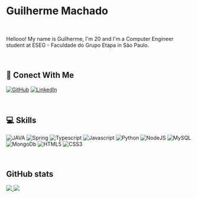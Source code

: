 
# Guilherme Machado
<br>

Hellooo! My name is Guilherme, I'm 20 and I'm a Computer Engineer student at ESEG - Faculdade do Grupo Etapa in São Paulo. 

<br>

## 🔗 Conect With Me

[![GitHub](https://img.shields.io/badge/GitHub-000?style=for-the-badge&logo=github&logoColor=30A3DC)](https://github.com/guimmachado)
[![LinkedIn](https://img.shields.io/badge/-LinkedIn-000?style=for-the-badge&logo=linkedin&logoColor=30A3DC)](https://www.linkedin.com/in/guimmachado/)

<br>

## 💻 Skills

![JAVA](https://img.shields.io/badge/Java-ED8B00?style=for-the-badge&logo=java&logoColor=white)
![Spring](https://img.shields.io/badge/Spring-6DB33F?style=for-the-badge&logo=spring&logoColor=white)
![Typescript](https://img.shields.io/badge/typescript-000?style=for-the-badge&logo=typescript)
![Javascript](https://img.shields.io/badge/javascript-000?style=for-the-badge&logo=javascript)
![Python](https://img.shields.io/badge/Python-000?style=for-the-badge&logo=python)
![NodeJS](https://img.shields.io/badge/nodeJS-000?style=for-the-badge&logo=node.js)
![MySQL](https://img.shields.io/badge/MySQL-000?style=for-the-badge&logo=MySQL)
![MongoDb](https://img.shields.io/badge/MongoDb-000?style=for-the-badge&logo=MongoDb)
![HTML5](https://img.shields.io/badge/HTML5-000?style=for-the-badge&logo=HTML5)
![CSS3](https://img.shields.io/badge/CSS3-000?style=for-the-badge&logo=CSS3)


<br>

## GitHub stats

<a href="https://github.com/guimmachado/github-readme-stats">
  <img align="180em" src="https://github-readme-stats-gamma-lemon.vercel.app/api?username=guimmachado&show_icons=true&theme=synthwave&include_all_commits=true&count_private=true" />
</a>
<a href="https://github.com/guimmachado/github-readme-stats">
  <img align="180em" src="https://github-readme-stats-gamma-lemon.vercel.app/api/top-langs/?username=guimmachado&hide_progress=true&theme=synthwave" />
</a>
